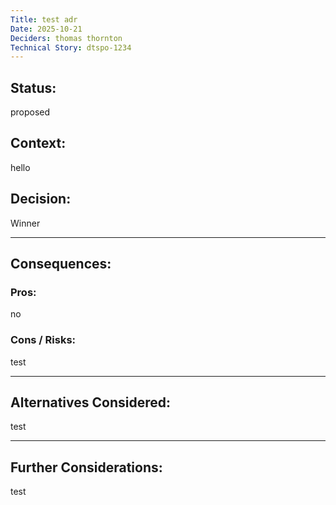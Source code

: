 ```yaml
---
Title: test adr
Date: 2025-10-21
Deciders: thomas thornton
Technical Story: dtspo-1234
---
```


## Status:
proposed

## Context:
hello

## Decision:
Winner

---

## Consequences:

### Pros:
no

### Cons / Risks:
test

---

## Alternatives Considered:
test

---

## Further Considerations:
test
